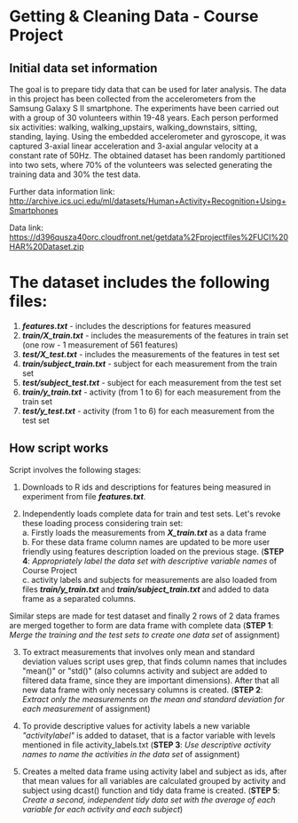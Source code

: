 **Getting & Cleaning Data - Course Project**
===========================================

## Initial data set information
The goal is to prepare tidy data that can be used for later analysis. The data in this project has been collected from the accelerometers from the Samsung Galaxy S II smartphone. The experiments have been carried out with a group of 30 volunteers within 19-48 years. Each person performed six activities: walking, walking_upstairs, walking_downstairs, sitting, standing, laying. Using the embedded accelerometer and gyroscope, it was captured 3-axial linear acceleration and 3-axial angular velocity at a constant rate of 50Hz. The obtained dataset has been randomly partitioned into two sets, where 70% of the volunteers was selected generating the training data and 30% the test data. 

Further data information link: http://archive.ics.uci.edu/ml/datasets/Human+Activity+Recognition+Using+Smartphones

Data link: https://d396qusza40orc.cloudfront.net/getdata%2Fprojectfiles%2FUCI%20HAR%20Dataset.zip

The dataset includes the following files:
=========================================

  1. ***features.txt*** - includes the descriptions for features measured
  2. ***train/X_train.txt*** - includes the measurements of the features in train set (one row - 1 measurement of 561 features)
  3. ***test/X_test.txt*** - includes the measurements of the features in test set
  4. ***train/subject_train.txt*** - subject for each measurement from the train set
  5. ***test/subject_test.txt*** - subject for each measurement from the test set
  6. ***train/y_train.txt*** - activity (from 1 to 6) for each measurement from the train set
  7. ***test/y_test.txt*** - activity (from 1 to 6) for each measurement from the test set


## How script works
Script involves the following stages:

1. Downloads to R ids and descriptions for features being measured in experiment from file ***features.txt***.

2. Independently loads complete data for train and test sets. Let's revoke these loading process considering train set:  
    a. Firstly loads the measurements from ***X_train.txt*** as a data frame  
    b. For these data frame column names are updated to be more user friendly using features description loaded on the previous stage. (**STEP 4**: *Appropriately label the data set with descriptive variable names* of Course Project  
    c. activity labels and subjects for measurements are also loaded from files ***train/y_train.txt*** and ***train/subject_train.txt*** and added to data frame as a separated columns.
  
  Similar steps are made for test dataset and finally 2 rows of 2 data frames are merged together to form are data frame with complete data (**STEP 1**: *Merge the training and the test sets to create one data set* of assignment)

3. To extract measurements that involves only mean and standard deviation values script uses grep, that finds column names that includes "mean()" or "std()" (also columns activity and subject are added to filtered data frame, since they are important dimensions). After that all new data frame with only necessary columns is created. (**STEP 2**: *Extract only the measurements on the mean and standard deviation for each measurement* of assignment)

4. To provide descriptive values for activity labels a new variable *"activitylabel"* is added to dataset, that is a factor variable with levels mentioned in file activity_labels.txt (**STEP 3**: *Use descriptive activity names to name the activities in the data set* of assignment)


5. Creates a melted data frame using activity label and subject as ids, after that mean values for all variables are calculated grouped by activity and subject using dcast() function and tidy data frame is created. (**STEP 5**: *Create a second, independent tidy data set with the average of each variable for each activity and each subject*)
